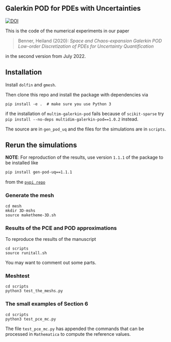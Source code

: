 Galerkin POD for PDEs with Uncertainties
---

[![DOI](https://zenodo.org/badge/291024430.svg)](https://zenodo.org/badge/latestdoi/291024430)

This is the code of the numerical experiments in our paper

> Benner, Heiland (2020): *Space and Chaos-expansion Galerkin POD Low-order
> Discretization of PDEs for Uncertainty Quantification*

in the second version from July 2022.

## Installation

Install `dolfin` and `gmesh`.

Then clone this repo and install the package with dependencies via

```
pip install -e .  # make sure you use Python 3
```

if the installation of `multim-galerkin-pod` fails because of `scikit-sparse`
try `pip install --no-deps multidim-galerkin-pod==1.0.2` instead. 

The source are in `gen_pod_uq` and the files for the simulations are in `scripts`.

## Rerun the simulations

**NOTE**: For reproduction of the results, use version `1.1.1` of the package to be installed like

```sh
pip install gen-pod-uq==1.1.1
```

from the [`pypi repo`](https://pypi.org/project/gen-pod-uq/)

### Generate the mesh
```
cd mesh
mkdir 3D-mshs
source maketheme-3D.sh
```

### Results of the PCE and POD approximations

To reproduce the results of the manuscript
```
cd scripts
source runitall.sh
```
You may want to comment out some parts.

### Meshtest

```
cd scripts
python3 test_the_meshs.py
```

### The small examples of Section 6

```
cd scripts
python3 test_pce_mc.py
```

The file `test_pce_mc.py` has appended the commands that can be processed in
`Mathematica` to compute the reference values.
